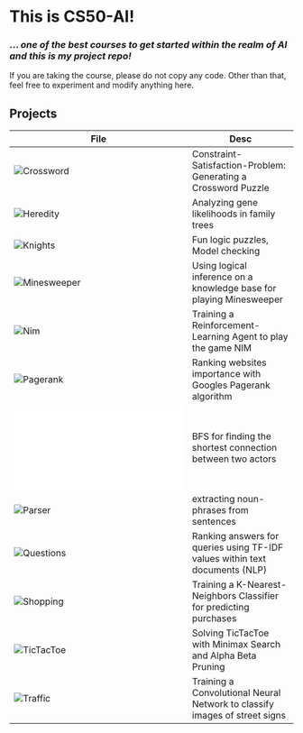 # This is CS50-AI!
### ... _one of the best courses to get started within the realm of AI and this is my project repo!_

If you are taking the course, please do not copy any code. Other than that, feel free to experiment and modify anything here.

## Projects

| File | Desc |
| ------ | ------ |
| ![Crossword](crossword/) | Constraint-Satisfaction-Problem: Generating a Crossword Puzzle |
| ![Heredity](heredity/) | Analyzing gene likelihoods in family trees |
| ![Knights](knights/) | Fun logic puzzles, Model checking |
| ![Minesweeper](minesweeper/) | Using logical inference on a knowledge base for playing Minesweeper |
| ![Nim](nim/) | Training a Reinforcement-Learning Agent to play the game NIM |
| ![Pagerank](pagerank/) | Ranking websites importance with Googles Pagerank algorithm |
| ![Degrees](degrees.py) | BFS for finding the shortest connection between two actors |
| ![Parser](parser/) | extracting noun-phrases from sentences |
| ![Questions](questions/) | Ranking answers for queries using TF-IDF values within text documents (NLP) |
| ![Shopping](shopping/) | Training a K-Nearest-Neighbors Classifier for predicting purchases |
| ![TicTacToe](tictactoe/) | Solving TicTacToe with Minimax Search and Alpha Beta Pruning |
| ![Traffic](traffic/) | Training a Convolutional Neural Network to classify images of street signs |

